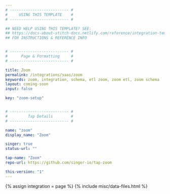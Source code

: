 ```yaml
---
# -------------------------- #
#     USING THIS TEMPLATE    #
# -------------------------- #

## NEED HELP USING THIS TEMPLATE? SEE:
## https://docs-about-stitch-docs.netlify.com/reference/integration-templates/saas/
## FOR INSTRUCTIONS & REFERENCE INFO


# -------------------------- #
#      Page & Formatting     #
# -------------------------- #

title: Zoom
permalink: /integrations/saas/zoom
keywords: zoom, integration, schema, etl zoom, zoom etl, zoom schema
layout: coming-soon
input: false

key: "zoom-setup"


# -------------------------- #
#         Tap Details        #
# -------------------------- #

name: "zoom"
display_name: "Zoom"

singer: true
status-url: ""

tap-name: "Zoom"
repo-url: https://github.com/singer-io/tap-zoom

this-version: "1"
---
```

{% assign integration = page %}
{% include misc/data-files.html %}